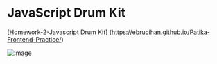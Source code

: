 
# JavaScript Drum Kit

[Homework-2-Javascript Drum Kit] (https://ebrucihan.github.io/Patika-Frontend-Practice/)

![image](https://github.com/user-attachments/assets/f2ba70fc-e9a9-4301-b9b6-6444b7668c75)
